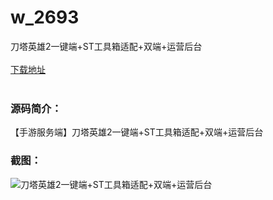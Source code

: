 # w_2693
刀塔英雄2一键端+ST工具箱适配+双端+运营后台
<br/></br>
[下载地址](https://www.uuid2.com/2693.html "下载地址")
<br/></br>
<h3>源码简介：</h3>
<p>【手游服务端】刀塔英雄2一键端+ST工具箱适配+双端+运营后台<p>
<h3>截图：</h3>
<img src="https://www.uuid2.com/wp-content/uploads/img/202105/6f8d34b576.jpg" alt="刀塔英雄2一键端+ST工具箱适配+双端+运营后台">
